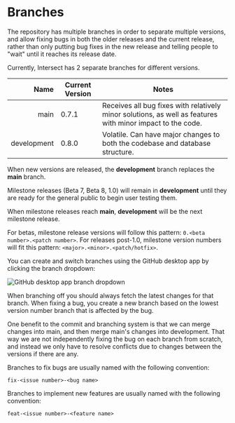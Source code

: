 # Branches

The repository has multiple branches in order to separate multiple versions, and allow fixing bugs in both the older releases and the current release, rather than only putting bug fixes in the new release and telling people to "wait" until it reaches its release date.

Currently, Intersect has 2 separate branches for different versions.

|        Name | Current Version | Notes                                                                                                      |
|------------:|-----------------|------------------------------------------------------------------------------------------------------------|
|        main | 0.7.1           | Receives all bug fixes with relatively minor solutions, as well as features with minor impact to the code. |
| development | 0.8.0           | Volatile. Can have major changes to both the codebase and database structure.                              |

When new versions are released, the **development** branch replaces the **main** branch.

Milestone releases (Beta 7, Beta 8, 1.0) will remain in **development** until they are ready for the general public to begin user testing them.

When milestone releases reach **main**, **development** will be the next milestone release.

For betas, milestone release versions will follow this pattern: `0.<beta number>.<patch number>`.
For releases post-1.0, milestone version numbers will fit this pattern: `<major>.<minor>.<patch/hotfix>`.

You can create and switch branches using the GitHub desktop app by clicking the branch dropdown:

![GitHub desktop app branch dropdown](https://www.ascensiongamedev.com/resources/filehost/7cb30357ee4dd2a55bc24b20eeb63d78.png)

When branching off you should always fetch the latest changes for that branch. When fixing a bug, you create a new branch based on the lowest version number branch that is affected by the bug.

One benefit to the commit and branching system is that we can merge changes into main, and then merge main's changes into development. That way we are not independently fixing the bug on each branch from scratch, and instead we only have to resolve conflicts due to changes between the versions if there are any.

Branches to fix bugs are usually named with the following convention:

`fix-<issue number>-<bug name>`

Branches to implement new features are usually named with the following convention:

`feat-<issue number>-<feature name>`

